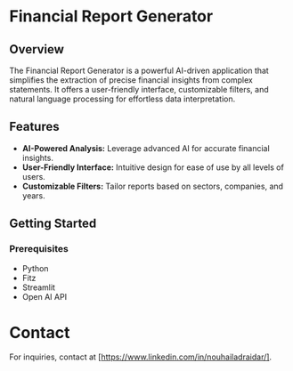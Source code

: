 # Financial Report Generator

## Overview

The Financial Report Generator is a powerful AI-driven application that simplifies the extraction of precise financial insights from complex statements. It offers a user-friendly interface, customizable filters, and natural language processing for effortless data interpretation.

## Features

- **AI-Powered Analysis:** Leverage advanced AI for accurate financial insights.
- **User-Friendly Interface:** Intuitive design for ease of use by all levels of users.
- **Customizable Filters:** Tailor reports based on sectors, companies, and years.

## Getting Started

### Prerequisites

- Python
- Fitz
- Streamlit
- Open AI API

# Contact
For inquiries, contact at [https://www.linkedin.com/in/nouhailadraidar/].
